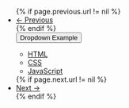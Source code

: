 <nav aria-label="...">
  <ul class="pager">
        {% if page.previous.url != nil %}
                <li class="previous"><a href="{{ site.baseurl }}{{ page.previous.url }}"><span aria-hidden="true">&larr;</span> Previous</a></li>
        {% endif %}
        <div class="dropdown">
        <button class="btn btn-primary dropdown-toggle" type="button" data-toggle="dropdown">Dropdown Example
                <span class="caret"></span>
        </button>
                <ul class="dropdown-menu">
                    <li><a href="#">HTML</a></li>
                    <li><a href="#">CSS</a></li>
                    <li><a href="#">JavaScript</a></li>
                </ul>
        </div>
        {% if page.next.url != nil %}
                <li class="next"><a href="{{ site.baseurl }}{{ page.next.url }}">Next <span aria-hidden="true">&rarr;</span></a></li>
        {% endif %}
  </ul>
</nav>
